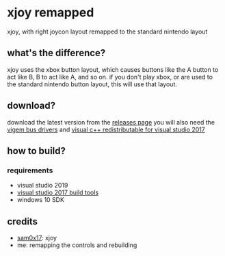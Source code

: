# xjoy remapped
xjoy, with right joycon layout remapped to the standard nintendo layout

## what's the difference?
xjoy uses the xbox button layout, which causes buttons like the A button to act like B, B to act like A, and so on. if you don't play xbox, or are used to the standard nintendo button layout, this will use that layout.

## download?
download the latest version from the [releases page](https://github.com/jkrosado/xjoy-remapped/releases/)
you will also need the [vigem bus drivers](https://github.com/ViGEm/ViGEmBus/releases/tag/v1.16.112) and [visual c++ redistributable for visual studio 2017](https://go.microsoft.com/fwlink/?LinkId=746572)
## how to build?
### requirements
- visual studio 2019
- [visual studio 2017 build tools](https://visualstudio.microsoft.com/thank-you-downloading-visual-studio/?sku=BuildTools&rel=15)
- windows 10 SDK
## credits
- [sam0x17](https://github.com/sam0x17): xjoy
- me: remapping the controls and rebuilding
